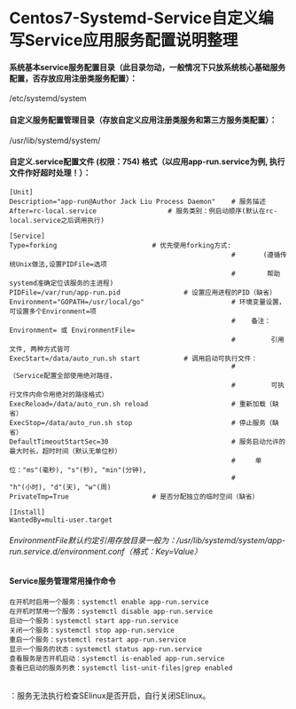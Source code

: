 # Centos7-Systemd-Service自定义编写Service应用服务配置说明整理


#### 系统基本service服务配置目录（此目录勿动，一般情况下只放系统核心基础服务配置，否存放应用注册类服务配置）：
/etc/systemd/system

#### 自定义服务配置管理目录（存放自定义应用注册类服务和第三方服务类配置）：
/usr/lib/systemd/system/

#### 自定义.service配置文件 (权限：754) 格式（以应用app-run.service为例, 执行文件作好超时处理！）：

```
[Unit]
Description="app-run@Author Jack Liu Process Daemon" 	# 服务描述
After=rc-local.service					# 服务类别：例启动顺序(默认在rc-local.service之后调用执行)

[Service]
Type=forking						# 优先使用forking方式:
                                                        #       (遵循传统Unix做法,设置PIDFile=选项
                                                        #        帮助systemd准确定位该服务的主进程)
PIDFile=/var/run/app-run.pid				# 设置应用进程的PID（缺省）
Environment="GOPATH=/usr/local/go"                      # 环境变量设置，可设置多个Environment=项
                                                        #    备注：Environment= 或 EnvironmentFile=
                                                        #         引用文件, 两种方式皆可
ExecStart=/data/auto_run.sh start			# 调用启动可执行文件：  
                                                        #        （Service配置全部使用绝对路径，  
                                                        #         可执行文件内命令用绝对的路径格式）  
ExecReload=/data/auto_run.sh reload                     # 重新加载（缺省）
ExecStop=/data/auto_run.sh stop                         # 停止服务（缺省）
DefaultTimeoutStartSec=30                               # 服务启动允许的最大时长，超时时间（默认无单位秒）  
                                                        #     单位："ms"(毫秒), "s"(秒), "min"(分钟),
                                                        #           "h"(小时), "d"(天), "w"(周)  
PrivateTmp=True						# 是否分配独立的临时空间（缺省）								

[Install]
WantedBy=multi-user.target
```

###### EnvironmentFile默认约定引用存放目录一般为：/usr/lib/systemd/system/app-run.service.d/environment.conf（格式：Key=Value）


#### Service服务管理常用操作命令
```
在开机时启用一个服务：systemctl enable app-run.service  
在开机时禁用一个服务：systemctl disable app-run.service
启动一个服务：systemctl start app-run.service  
关闭一个服务：systemctl stop app-run.service  
重启一个服务：systemctl restart app-run.service  
显示一个服务的状态：systemctl status app-run.service    
查看服务是否开机启动：systemctl is-enabled app-run.service  
查看已启动的服务列表：systemctl list-unit-files|grep enabled  
```

###### 
：服务无法执行检查SElinux是否开启，自行关闭SElinux。
